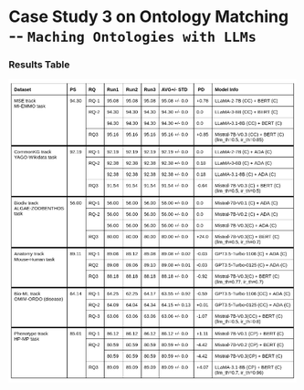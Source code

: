 # Case Study 3 on Ontology Matching -- `Maching Ontologies with LLMs`


### Results Table
![case-study-3-results-table](../../images/case-study-3-results-table.png)
